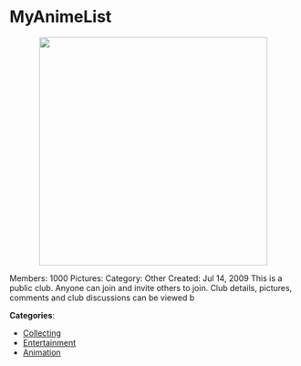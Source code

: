 # MyAnimeList
<p align="center">
    <img width="400" src="https://raw.githubusercontent.com/apis-list/apis-list/apis/myanimelist/logo_256x256.png" />
</p>

Members: 1000 Pictures: Category: Other Created: Jul 14, 2009 This is a public club. Anyone can join and invite others to join.  Club details, pictures, comments and club discussions can be viewed b



**Categories**:
- [Collecting](https://github.com/apis-list/apis-list#collecting)
- [Entertainment](https://github.com/apis-list/apis-list#entertainment)
- [Animation](https://github.com/apis-list/apis-list#animation)






